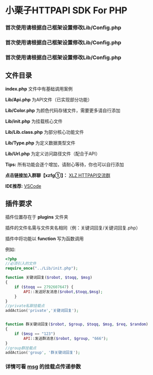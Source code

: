 # 小栗子HTTPAPI SDK For PHP

### 首次使用请根据自己框架设置修改**Lib/Config.php**

### 首次使用请根据自己框架设置修改**Lib/Config.php**

### 首次使用请根据自己框架设置修改**Lib/Config.php**

## 文件目录

**index.php** 文件中有基础调用案例

**Lib/Api.php** 为API文件（已实现部分功能）

**Lib/Color.php** 为颜色代码存储文件，需要更多请自行添加

**Lib/init.php** 为挂载核心文件

**Lib/Lib.class.php** 为部分核心功能文件

**Lib/Type.php** 为定义数据类型文件

**Lib/Url.php** 为定义访问路径文件（配合于API）

**Tips:** 所有功能会逐个增加，请耐心等待，你也可以自行添加

**点击链接加入群聊【xzfg①】：** [XLZ HTTPAPI交流群](https://jq.qq.com/?_wv=1027&k=zO0diIft)

**IDE推荐:** [VSCode](https://code.visualstudio.com/)

## 插件要求
插件位置存在于 **plugins** 文件夹

插件的文件名需与文件夹名相同（例：关键词回复/关键词回复.php）

插件中将功能以 **function** 写为函数调用

例如:
```php
<?php
//必须引入的文件
require_once("../Lib/init.php");

function 关键词回复($robot, $toqq, $msg)
{
    if ($toqq == 2792607647) {
        API::发送好友消息($robot,$toqq,$msg);
    }
}
//private私聊挂载点
addAction('private','关键词回复');


function 群关键词回复($robot, $group, $toqq, $msg, $req, $random)
{
    if ($msg == "123")
        API::发送群消息($robot, $group, "666");
}
//group群挂载点
addAction('group', '群关键词回复');
```
### 详情可看 [msg](./msg/index.php) 的挂载点传递参数
